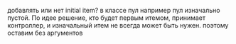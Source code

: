 добавлять или нет initial item? в классе пул например пул изначально пустой.
По идее решение, кто будет первым итемом, принимает контроллер,
и изначальный итем не всегда может быть нужен. поэтому оставим без аргументов
